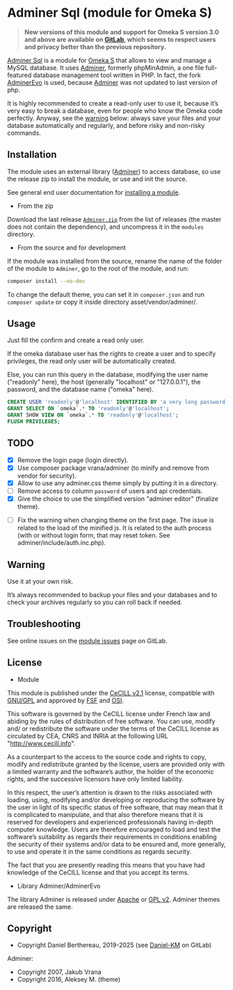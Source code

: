 Adminer Sql (module for Omeka S)
================================

> __New versions of this module and support for Omeka S version 3.0 and above
> are available on [GitLab], which seems to respect users and privacy better
> than the previous repository.__

[Adminer Sql] is a module for [Omeka S] that allows to view and manage a MySQL
database. It uses [Adminer], formerly phpMinAdmin, a one file full-featured
database management tool written in PHP. In fact, the fork [AdminerEvo] is used,
because [Adminer] was not updated to last version of php.

It is highly recommended to create a read-only user to use it, because it’s very
easy to break a database, even for people who know the Omeka code perfectly.
Anyway, see the [warning] below: always save your files and your database
automatically and regularly, and before risky and non-risky commands.


Installation
------------

The module uses an external library ([Adminer]) to access database, so use the
release zip to install the module, or use and init the source.

See general end user documentation for [installing a module].

* From the zip

Download the last release [`Adminer.zip`] from the list of releases (the master
does not contain the dependency), and uncompress it in the `modules` directory.

* From the source and for development

If the module was installed from the source, rename the name of the folder of
the module to `Adminer`, go to the root of the module, and run:

```sh
composer install --no-dev
```

To change the default theme, you can set it in `composer.json` and run `composer update`
or copy it inside directory asset/vendor/adminer/.


Usage
-----

Just fill the confirm and create a read only user.

If the omeka database user has the rights to create a user and to specify
privileges, the read only user will be automatically created.

Else, you can run this query in the database, modifying the user name ("readonly"
here), the host (generally "localhost" or "127.0.0.1"), the password, and the
database name ("omeka" here).

```sql
CREATE USER 'readonly'@'localhost' IDENTIFIED BY 'a very long password';
GRANT SELECT ON `omeka`.* TO 'readonly'@'localhost';
GRANT SHOW VIEW ON `omeka`.* TO 'readonly'@'localhost';
FLUSH PRIVILEGES;
```


TODO
----

* [x] Remove the login page (login directly).
* [x] Use composer package vrana/adminer (to minify and remove from vendor for security).
* [x] Allow to use any adminer.css theme simply by putting it in a directory.
* [ ] Remove access to column `password` of users and api credentials.
* [x] Give the choice to use the simplified version "adminer editor" (finalize theme).
- [ ] Fix the warning when changing theme on the first page. The issue is related to the load of the minified js.
      It is related to the auth process (with or without login form, that may reset token. See adminer/include/auth.inc.php).


Warning
-------

Use it at your own risk.

It’s always recommended to backup your files and your databases and to check
your archives regularly so you can roll back if needed.


Troubleshooting
---------------

See online issues on the [module issues] page on GitLab.


License
-------

* Module

This module is published under the [CeCILL v2.1] license, compatible with
[GNU/GPL] and approved by [FSF] and [OSI].

This software is governed by the CeCILL license under French law and abiding by
the rules of distribution of free software. You can use, modify and/ or
redistribute the software under the terms of the CeCILL license as circulated by
CEA, CNRS and INRIA at the following URL "http://www.cecill.info".

As a counterpart to the access to the source code and rights to copy, modify and
redistribute granted by the license, users are provided only with a limited
warranty and the software’s author, the holder of the economic rights, and the
successive licensors have only limited liability.

In this respect, the user’s attention is drawn to the risks associated with
loading, using, modifying and/or developing or reproducing the software by the
user in light of its specific status of free software, that may mean that it is
complicated to manipulate, and that also therefore means that it is reserved for
developers and experienced professionals having in-depth computer knowledge.
Users are therefore encouraged to load and test the software’s suitability as
regards their requirements in conditions enabling the security of their systems
and/or data to be ensured and, more generally, to use and operate it in the same
conditions as regards security.

The fact that you are presently reading this means that you have had knowledge
of the CeCILL license and that you accept its terms.

* Library Adminer/AdminerEvo

The library Adminer is released under [Apache] or [GPL v2].
Adminer themes are released the same.


Copyright
---------

* Copyright Daniel Berthereau, 2019-2025 (see [Daniel-KM] on GitLab)

Adminer:
* Copyright 2007, Jakub Vrana
* Copyright 2016, Aleksey M. (theme)


[Adminer Sql]: https://gitlab.com/Daniel-KM/Omeka-S-module-Adminer
[Adminer]: https://www.adminer.org
[AdminerEvo]: https://adminerevo.org
[Omeka S]: https://omeka.org/s
[warning]: #Warning
[`Adminer.zip`]: https://gitlab.com/Daniel-KM/Omeka-S-module-Adminer/-/releases
[installing a module]: https://omeka.org/s/docs/user-manual/modules/#installing-modules
[module issues]: https://gitlab.com/Daniel-KM/Omeka-S-module-Adminer/-/issues
[CeCILL v2.1]: https://www.cecill.info/licences/Licence_CeCILL_V2.1-en.html
[GNU/GPL]: https://www.gnu.org/licenses/gpl-3.0.html
[FSF]: https://www.fsf.org
[OSI]: http://opensource.org
[Apache]: https://www.apache.org/licenses/LICENSE-2.0.html
[GPL v2]: https://www.gnu.org/licenses/gpl-2.0.txt
[GitLab]: https://gitlab.com/Daniel-KM
[Daniel-KM]: https://gitlab.com/Daniel-KM "Daniel Berthereau"
